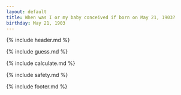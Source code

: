 ```yaml
---
layout: default
title: When was I or my baby conceived if born on May 21, 1903?
birthday: May 21, 1903
---
```


{% include header.md %}

{% include guess.md %}

{% include calculate.md %}

{% include safety.md %}

{% include footer.md %}



